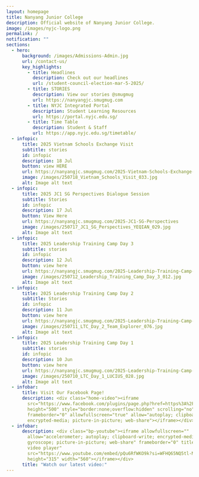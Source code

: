 ```yaml
---
layout: homepage
title: Nanyang Junior College
description: Official website of Nanyang Junior College.
image: /images/nyjc-logo.png
permalink: /
notification: ""
sections:
  - hero:
      background: /images/Admissions-Admin.jpg
      url: /contact-us/
      key_highlights:
        - title: Headlines
          description: Check out our headlines
          url: /student-council-election-mar-5-2025/
        - title: STORIES
          description: View our stories @smugmug
          url: https://nanyangjc.smugmug.com
        - title: NYJC Integrated Portal
          description: Student Learning Resources
          url: https://portal.nyjc.edu.sg/
        - title: Time Table
          description: Student & Staff
          url: https://app.nyjc.edu.sg/timetable/
  - infopic:
      title: 2025 Vietnam Schools Exchange Visit
      subtitle: stories
      id: infopic
      description: 18 Jul
      button: view HERE
      url: https://nanyangjc.smugmug.com/2025-Vietnam-Schools-Exchange-Visit
      image: /images/250718_Vietnam_Schools_Visit_033.jpg
      alt: Image alt text
  - infopic:
      title: 2025 JC1 SG Perspectives Dialogue Session
      subtitle: Stories
      id: infopic
      description: 17 Jul
      button: View Here
      url: https://nanyangjc.smugmug.com/2025-JC1-SG-Perspectives
      image: /images/250717_JC1_SG_Perspectives_YEQIAN_029.jpg
      alt: Image alt text
  - infopic:
      title: 2025 Leadership Training Camp Day 3
      subtitle: stories
      id: infopic
      description: 12 Jul
      button: view here
      url: https://nanyangjc.smugmug.com/2025-Leadership-Training-Camp-Day-3
      image: /images/250712_Leadership_Training_Camp_Day_3_012.jpg
      alt: Image alt text
  - infopic:
      title: 2025 Leadership Training Camp Day 2
      subtitle: Stories
      id: infopic
      description: 11 Jun
      button: view here
      url: https://nanyangjc.smugmug.com/2025-Leadership-Training-Camp-Day-2
      image: /images/250711_LTC_Day_2_Team_Explorer_076.jpg
      alt: Image alt text
  - infopic:
      title: 2025 Leadership Training Camp Day 1
      subtitle: stories
      id: infopic
      description: 10 Jun
      button: view here
      url: https://nanyangjc.smugmug.com/2025-Leadership-Training-Camp-Day-1
      image: /images/250710_LTC_Day_1_LUCIUS_028.jpg
      alt: Image alt text
  - infobar:
      title: Visit Our Facebook Page!
      description: <div class="home-video"><iframe
        src="https://www.facebook.com/plugins/page.php?href=https%3A%2F%2Fwww.facebook.com%2FNanyangjc%2F&tabs=timeline&width=340&height=500&small_header=false&adapt_container_width=true&hide_cover=false&show_facepile=true&appId"
        height="500" style="border:none;overflow:hidden" scrolling="no"
        frameborder="0" allowfullscreen="true" allow="autoplay; clipboard-write;
        encrypted-media; picture-in-picture; web-share"></iframe></div>
  - infobar:
      description: <div class="bp-youtube"><iframe allowfullscreen=""
        allow="accelerometer; autoplay; clipboard-write; encrypted-media;
        gyroscope; picture-in-picture; web-share" frameborder="0" title="YouTube
        video player"
        src="https://www.youtube.com/embed/pQu6RfWKO9k?si=WFHQ65NQ5tl-M84f"
        height="315" width="560"></iframe></div>
      title: "Watch our latest video:"
---
```


